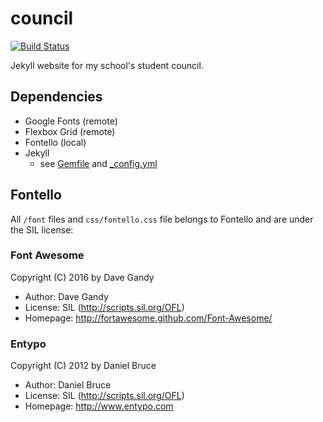 # council

[![Build Status](https://travis-ci.org/vllur/council.svg?branch=master)](https://travis-ci.org/vllur/council)

Jekyll website for my school's student council.

## Dependencies
 * Google Fonts (remote)
 * Flexbox Grid (remote)
 * Fontello (local)
 * Jekyll
    * see [Gemfile](https://github.com/vllur/council/blob/master/Gemfile) and [_config.yml](https://github.com/vllur/council/blob/master/_config.yml)

## Fontello
All ```/font``` files and ```css/fontello.css``` file belongs to Fontello and are under the SIL license:

### Font Awesome
   Copyright (C) 2016 by Dave Gandy

   * Author:    Dave Gandy
   * License:   SIL (http://scripts.sil.org/OFL)
   * Homepage:  http://fortawesome.github.com/Font-Awesome/

### Entypo
   Copyright (C) 2012 by Daniel Bruce

   * Author:    Daniel Bruce
   * License:   SIL (http://scripts.sil.org/OFL)
   * Homepage:  http://www.entypo.com
